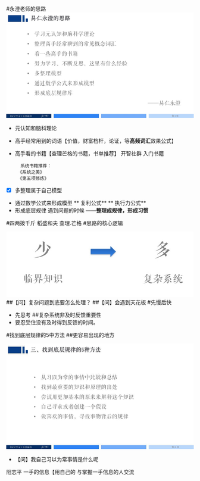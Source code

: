 #永澄老师的思路
![](./_image/ffede91b000ab4fb7f82ecbab8a7e15a.jpg)
 - 元认知和脑科理论
 - 高手经常用到的词语【价值，财富档杆，论证，等**高频词汇**效果公式】
 - 高手看的书籍【查理芒格的书籍，书单推荐】
开智社群 入门书籍

         系统书籍推荐：
        《系统之美》
        《第五项修炼》
 - [x] 多整理属于自己模型
 - 通过数学公式来形成模型
** 复利公式**
** 执行力公式**
 - 形成底层规律 遇到问题的时候 ——**整理成规律，形成习惯**

#四两拨千斤
稻盛和夫
查理.芒格
#思路的核心逻辑

![](./_image/2017-02-20-21-36-08.jpg)
##【问】复杂问题到底要怎么处理？
##【问】会遇到天花板
#先慢后快
 - 先思考
##复杂系统非及时反馈重要性
 - 要忍受住没有及时得到反馈的时间。

#找到底层规律的5中方法
##更容易出现的地方

![](./_image/558525194284443406.jpg)
- 【问】我自己习以为常事情是什么呢


阳志平 
一手的信息【用自己的
与掌握一手信息的人交流





